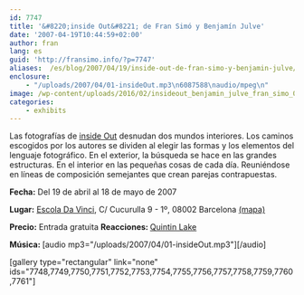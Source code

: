 ```yaml
---
id: 7747
title: '&#8220;inside Out&#8221; de Fran Simó y Benjamín Julve'
date: '2007-04-19T10:44:59+02:00'
author: fran
lang: es
guid: 'http://fransimo.info/?p=7747'
aliases:  /es/blog/2007/04/19/inside-out-de-fran-simo-y-benjamin-julve/
enclosure:
    - "/uploads/2007/04/01-insideOut.mp3\n6087588\naudio/mpeg\n"
image: /wp-content/uploads/2016/02/insideout_benjamin_julve_fran_simo_01_untitled-1-copy.jpg
categories:
    - exhibits
---
```


Las fotografías de <a href="http://i-o-p.es/">inside Out</a> desnudan dos mundos interiores. Los caminos escogidos por los autores se dividen al elegir las formas y los elementos del lenguaje fotográfico. En el exterior, la búsqueda se hace en las grandes estructuras. En el interior en las pequeñas cosas de cada día. Reuniéndose en líneas de composición semejantes que crean parejas contrapuestas.

<strong>Fecha:</strong> Del 19 de abril al 18 de mayo de 2007

<strong>Lugar:</strong> <a href="http://davinci-barcelona.com/" target="_blank" rel="noopener noreferrer">Escola Da Vinci</a>, C/ Cucurulla 9 - 1º, 08002 Barcelona <a href="http://maps.google.es/maps?f=q&amp;hl=es&amp;q=c/cucurulla+9,08002,+barcelona&amp;sll=39.46684,-0.377954&amp;sspn=0.011248,0.019913&amp;layer=&amp;ie=UTF8&amp;om=1&amp;z=16&amp;iwloc=addr" target="_blank" rel="noopener noreferrer">(mapa)</a>

<strong>Precio:</strong> Entrada gratuita
<strong>Reacciones: </strong> <a href="http://blog.quintinlake.com/2009/11/11/inside-out-website-explores-photographic-diptych-as-a-means-of-representing-architecture/">Quintin Lake</a>

<strong>Música: </strong>
[audio mp3="/uploads/2007/04/01-insideOut.mp3"][/audio]

[gallery type="rectangular" link="none" ids="7748,7749,7750,7751,7752,7753,7754,7755,7756,7757,7758,7759,7760,7761"]